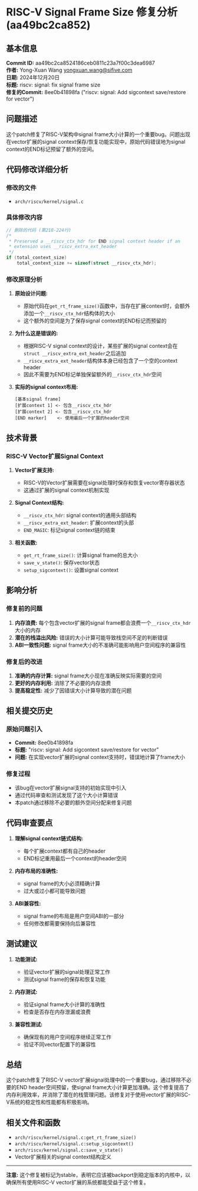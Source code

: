 # RISC-V Signal Frame Size 修复分析 (aa49bc2ca852)

## 基本信息

**Commit ID:** aa49bc2ca8524186ceb0811c23a7f00c3dea6987  
**作者:** Yong-Xuan Wang <yongxuan.wang@sifive.com>  
**日期:** 2024年12月20日  
**标题:** riscv: signal: fix signal frame size  
**修复的Commit:** 8ee0b41898fa ("riscv: signal: Add sigcontext save/restore for vector")  

## 问题描述

这个patch修复了RISC-V架构中signal frame大小计算的一个重要bug。问题出现在vector扩展的signal context保存/恢复功能实现中，原始代码错误地为signal context的END标记预留了额外的空间。

## 代码修改详细分析

### 修改的文件
- `arch/riscv/kernel/signal.c`

### 具体修改内容

```c
// 删除的代码 (第218-224行)
/*
 * Preserved a __riscv_ctx_hdr for END signal context header if an
 * extension uses __riscv_extra_ext_header
 */
if (total_context_size)
    total_context_size += sizeof(struct __riscv_ctx_hdr);
```

### 修改原理分析

1. **原始设计问题:**
   - 原始代码在`get_rt_frame_size()`函数中，当存在扩展context时，会额外添加一个`__riscv_ctx_hdr`结构体的大小
   - 这个额外的空间是为了保存signal context的END标记而预留的

2. **为什么这是错误的:**
   - 根据RISC-V signal context的设计，某些扩展的signal context会在`struct __riscv_extra_ext_header`之后追加
   - `__riscv_extra_ext_header`结构体本身已经包含了一个空的context header
   - 因此不需要为END标记单独保留额外的`__riscv_ctx_hdr`空间

3. **实际的signal context布局:**
   ```
   [基本signal frame]
   [扩展context 1] <- 包含__riscv_ctx_hdr
   [扩展context 2] <- 包含__riscv_ctx_hdr  
   [END marker]    <- 使用最后一个扩展的header空间
   ```

## 技术背景

### RISC-V Vector扩展Signal Context

1. **Vector扩展支持:**
   - RISC-V的Vector扩展需要在signal处理时保存和恢复vector寄存器状态
   - 这通过扩展的signal context机制实现

2. **Signal Context结构:**
   - `__riscv_ctx_hdr`: signal context的通用头部结构
   - `__riscv_extra_ext_header`: 扩展context的头部
   - `END_MAGIC`: 标记signal context链的结束

3. **相关函数:**
   - `get_rt_frame_size()`: 计算signal frame的总大小
   - `save_v_state()`: 保存vector状态
   - `setup_sigcontext()`: 设置signal context

## 影响分析

### 修复前的问题
1. **内存浪费:** 每个包含vector扩展的signal frame都会浪费一个`__riscv_ctx_hdr`大小的内存
2. **潜在的栈溢出风险:** 错误的大小计算可能导致栈空间不足的判断错误
3. **ABI一致性问题:** signal frame大小的不准确可能影响用户空间程序的兼容性

### 修复后的改进
1. **准确的内存计算:** signal frame大小现在准确反映实际需要的空间
2. **更好的内存利用:** 消除了不必要的内存浪费
3. **提高稳定性:** 减少了因错误大小计算导致的潜在问题

## 相关提交历史

### 原始问题引入
- **Commit:** 8ee0b41898fa
- **标题:** "riscv: signal: Add sigcontext save/restore for vector"
- **问题:** 在实现vector扩展的signal context支持时，错误地计算了frame大小

### 修复过程
- 该bug在vector扩展signal支持的初始实现中引入
- 通过代码审查和测试发现了这个大小计算错误
- 本patch通过移除不必要的额外空间分配来修复问题

## 代码审查要点

1. **理解signal context链式结构:**
   - 每个扩展context都有自己的header
   - END标记重用最后一个context的header空间

2. **内存布局的准确性:**
   - signal frame的大小必须精确计算
   - 过大或过小都可能导致问题

3. **ABI兼容性:**
   - signal frame的布局是用户空间ABI的一部分
   - 任何修改都需要保持向后兼容性

## 测试建议

1. **功能测试:**
   - 验证vector扩展的signal处理正常工作
   - 测试signal frame的保存和恢复功能

2. **内存测试:**
   - 验证signal frame大小计算的准确性
   - 检查是否存在内存泄漏或浪费

3. **兼容性测试:**
   - 确保现有的用户空间程序继续正常工作
   - 验证不同vector配置下的兼容性

## 总结

这个patch修复了RISC-V vector扩展signal处理中的一个重要bug，通过移除不必要的END header空间预留，使signal frame大小计算更加准确。这个修复提高了内存利用效率，并消除了潜在的栈管理问题。该修复对于使用vector扩展的RISC-V系统的稳定性和性能都有积极影响。

## 相关文件和函数

- `arch/riscv/kernel/signal.c:get_rt_frame_size()`
- `arch/riscv/kernel/signal.c:setup_sigcontext()`
- `arch/riscv/kernel/signal.c:save_v_state()`
- Vector扩展相关的signal context结构定义

---

**注意:** 这个修复被标记为stable，表明它应该被backport到稳定版本的内核中，以确保所有使用RISC-V vector扩展的系统都能受益于这个修复。